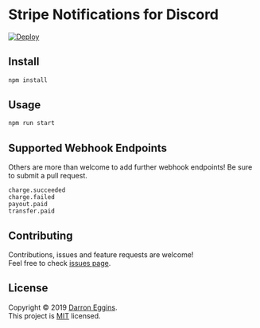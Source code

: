 <h1>Stripe Notifications for Discord</h1>

[![Deploy](https://www.herokucdn.com/deploy/button.svg)](https://heroku.com/deploy?template=https://github.com/eggins/stripe-to-discord)

## Install

```sh
npm install
```

## Usage

```sh
npm run start
```

## Supported Webhook Endpoints

Others are more than welcome to add further webhook endpoints! Be sure to submit a pull request.

```
charge.succeeded
charge.failed
payout.paid
transfer.paid
```

## Contributing

Contributions, issues and feature requests are welcome!<br />Feel free to check [issues page](https://github.com/eggins/stripe-to-discord/issues).

## License

Copyright © 2019 [Darron Eggins](https://github.com/eggins).<br />
This project is [MIT](https://github.com/eggins/stripe-to-discord/blob/master/LICENSE) licensed.
